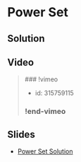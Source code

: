 
# Power Set

## Solution


## Video

<blockquote>
### !vimeo

* id: 315759115

### !end-vimeo
</blockquote>



## Slides

* [Power Set Solution](https://docs.google.com/a/hackreactor.com/presentation/d/19lemYX3AlgsLJt2m2gHiBOG8Kybz7QVwlhemZlSB7UU/embed?start=false&loop=false&delayms=3000)

